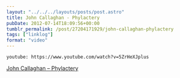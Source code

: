 ```yaml
---
layout: "../../../layouts/posts/post.astro"
title: John Callaghan - Phylactery
pubDate: 2012-07-14T18:09:56+00:00
tumblr_permalink: /post/27204171929/john-callaghan-phylactery
tags: ["linklog"]
format: "video"
---
```


`youtube: https://www.youtube.com/watch?v=5ZrHeXJplus`

[John Callaghan &#8211; Phylactery][1]

[1]: https://www.youtube.com/watch?v=5ZrHeXJplus
